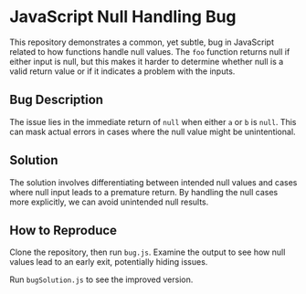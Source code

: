 # JavaScript Null Handling Bug

This repository demonstrates a common, yet subtle, bug in JavaScript related to how functions handle null values. The `foo` function returns null if either input is null, but this makes it harder to determine whether null is a valid return value or if it indicates a problem with the inputs.

## Bug Description

The issue lies in the immediate return of `null` when either `a` or `b` is `null`.  This can mask actual errors in cases where the null value might be unintentional.

## Solution

The solution involves differentiating between intended null values and cases where null input leads to a premature return.  By handling the null cases more explicitly, we can avoid unintended null results. 

## How to Reproduce

Clone the repository, then run `bug.js`. Examine the output to see how null values lead to an early exit, potentially hiding issues.

Run `bugSolution.js` to see the improved version.